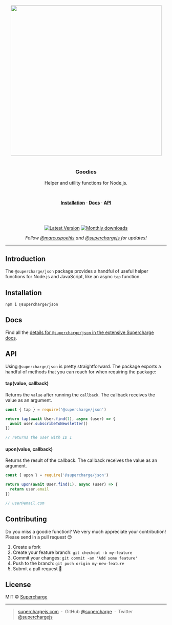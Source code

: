 <div align="center">
  <a href="https://superchargejs.com">
    <img width="471" style="max-width:100%;" src="https://superchargejs.com/images/supercharge-text.svg" />
  </a>
  <br/>
  <br/>
  <p>
    <h3>Goodies</h3>
  </p>
  <p>
    Helper and utility functions for Node.js.
  </p>
  <br/>
  <p>
    <a href="#installation"><strong>Installation</strong></a> ·
    <a href="#docs"><strong>Docs</strong></a> ·
    <a href="#api"><strong>API</strong></a>
  </p>
  <br/>
  <br/>
  <p>
    <a href="https://www.npmjs.com/package/@supercharge/json"><img src="https://img.shields.io/npm/v/@supercharge/json.svg" alt="Latest Version"></a>
    <a href="https://www.npmjs.com/package/@supercharge/json"><img src="https://img.shields.io/npm/dm/@supercharge/json.svg" alt="Monthly downloads"></a>
  </p>
  <p>
    <em>Follow <a href="http://twitter.com/marcuspoehls">@marcuspoehls</a> and <a href="http://twitter.com/superchargejs">@superchargejs</a> for updates!</em>
  </p>
</div>

---

## Introduction
The `@supercharge/json` package provides a handful of useful helper functions for Node.js and JavaScript, like an async `tap` function.


## Installation

```
npm i @supercharge/json
```


## Docs
Find all the [details for `@supercharge/json` in the extensive Supercharge docs](https://superchargejs.com/docs/goodies).


## API
Using `@supercharge/json` is pretty straightforward. The package exports a handful of methods that you can reach for when requiring the package:


#### tap(value, callback)
Returns the `value` after running the `callback`. The callback receives the value as an argument.

```js
const { tap } = require('@supercharge/json')

return tap(await User.find(1), async (user) => {
  await user.subscribeToNewsletter()
})

// returns the user with ID 1
```


#### upon(value, callback)
Returns the result of the callback. The callback receives the value as an argument.

```js
const { upon } = require('@supercharge/json')

return upon(await User.find(1), async (user) => {
  return user.email
})

// user@email.com
```


## Contributing
Do you miss a goodie function? We very much appreciate your contribution! Please send in a pull request 😊

1.  Create a fork
2.  Create your feature branch: `git checkout -b my-feature`
3.  Commit your changes: `git commit -am 'Add some feature'`
4.  Push to the branch: `git push origin my-new-feature`
5.  Submit a pull request 🚀


## License
MIT © [Supercharge](https://superchargejs.com)

---

> [superchargejs.com](https://superchargejs.com) &nbsp;&middot;&nbsp;
> GitHub [@supercharge](https://github.com/supercharge) &nbsp;&middot;&nbsp;
> Twitter [@superchargejs](https://twitter.com/superchargejs)
